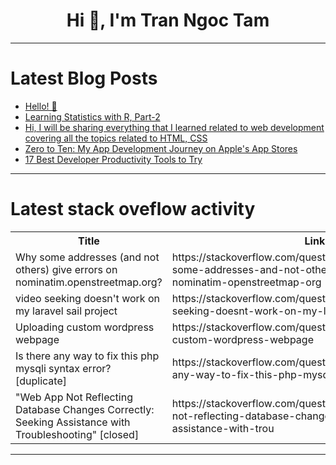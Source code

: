 <h1 align="center">Hi 👋, I'm Tran Ngoc Tam</h1>

---

# Latest Blog Posts 
<!-- BLOG-POST-LIST:START -->
- [Hello! 👋](https://dev.to/petercsiba/hello-l3l)
- [Learning Statistics with R, Part-2](https://dev.to/afrozansenjuti/learning-statistics-with-r-part-2-3lf8)
- [Hi, I will be sharing everything that I learned related to web development covering all the topics related to HTML, CSS](https://dev.to/hamzaiqbal007/hi-i-will-be-sharing-everything-that-i-learned-related-to-web-development-covering-all-the-topics-related-to-html-css-4j41)
- [Zero to Ten: My App Development Journey on Apple&#39;s App Stores](https://dev.to/dlewisdev/zero-to-ten-my-app-development-journey-on-apples-app-stores-471f)
- [17 Best Developer Productivity Tools to Try](https://dev.to/shohams/17-best-developer-productivity-tools-to-try-1a2a)
<!-- BLOG-POST-LIST:END -->

---

# Latest stack oveflow activity
<table>
  <tr><th>Title</th><th>Link</th></tr>
  <!-- STACKOVERFLOW:START --><tr><td>Why some addresses &lpar;and not others&rpar; give errors on nominatim.openstreetmap.org?</td><td>https://stackoverflow.com/questions/78462047/why-some-addresses-and-not-others-give-errors-on-nominatim-openstreetmap-org</td></tr><tr><td>video seeking doesn&#39;t work on my laravel sail project</td><td>https://stackoverflow.com/questions/78462010/video-seeking-doesnt-work-on-my-laravel-sail-project</td></tr><tr><td>Uploading custom wordpress webpage</td><td>https://stackoverflow.com/questions/78462003/uploading-custom-wordpress-webpage</td></tr><tr><td>Is there any way to fix this php mysqli syntax error? [duplicate]</td><td>https://stackoverflow.com/questions/78461859/is-there-any-way-to-fix-this-php-mysqli-syntax-error</td></tr><tr><td>&quot;Web App Not Reflecting Database Changes Correctly: Seeking Assistance with Troubleshooting&quot; [closed]</td><td>https://stackoverflow.com/questions/78461823/web-app-not-reflecting-database-changes-correctly-seeking-assistance-with-trou</td></tr><!-- STACKOVERFLOW:END -->
</table>

---


